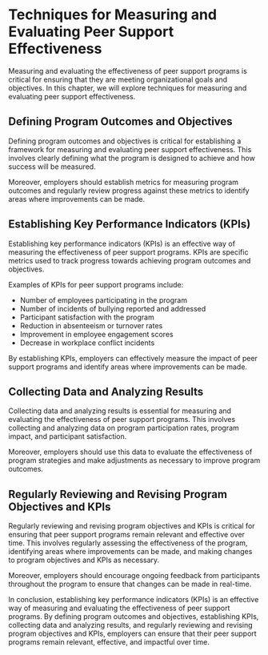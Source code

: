 # Techniques for Measuring and Evaluating Peer Support Effectiveness

Measuring and evaluating the effectiveness of peer support programs is critical for ensuring that they are meeting organizational goals and objectives. In this chapter, we will explore techniques for measuring and evaluating peer support effectiveness.

Defining Program Outcomes and Objectives
----------------------------------------

Defining program outcomes and objectives is critical for establishing a framework for measuring and evaluating peer support effectiveness. This involves clearly defining what the program is designed to achieve and how success will be measured.

Moreover, employers should establish metrics for measuring program outcomes and regularly review progress against these metrics to identify areas where improvements can be made.

Establishing Key Performance Indicators (KPIs)
----------------------------------------------

Establishing key performance indicators (KPIs) is an effective way of measuring the effectiveness of peer support programs. KPIs are specific metrics used to track progress towards achieving program outcomes and objectives.

Examples of KPIs for peer support programs include:

* Number of employees participating in the program
* Number of incidents of bullying reported and addressed
* Participant satisfaction with the program
* Reduction in absenteeism or turnover rates
* Improvement in employee engagement scores
* Decrease in workplace conflict incidents

By establishing KPIs, employers can effectively measure the impact of peer support programs and identify areas where improvements can be made.

Collecting Data and Analyzing Results
-------------------------------------

Collecting data and analyzing results is essential for measuring and evaluating the effectiveness of peer support programs. This involves collecting and analyzing data on program participation rates, program impact, and participant satisfaction.

Moreover, employers should use this data to evaluate the effectiveness of program strategies and make adjustments as necessary to improve program outcomes.

Regularly Reviewing and Revising Program Objectives and KPIs
------------------------------------------------------------

Regularly reviewing and revising program objectives and KPIs is critical for ensuring that peer support programs remain relevant and effective over time. This involves regularly assessing the effectiveness of the program, identifying areas where improvements can be made, and making changes to program objectives and KPIs as necessary.

Moreover, employers should encourage ongoing feedback from participants throughout the program to ensure that changes can be made in real-time.

In conclusion, establishing key performance indicators (KPIs) is an effective way of measuring and evaluating the effectiveness of peer support programs. By defining program outcomes and objectives, establishing KPIs, collecting data and analyzing results, and regularly reviewing and revising program objectives and KPIs, employers can ensure that their peer support programs remain relevant, effective, and impactful over time.
